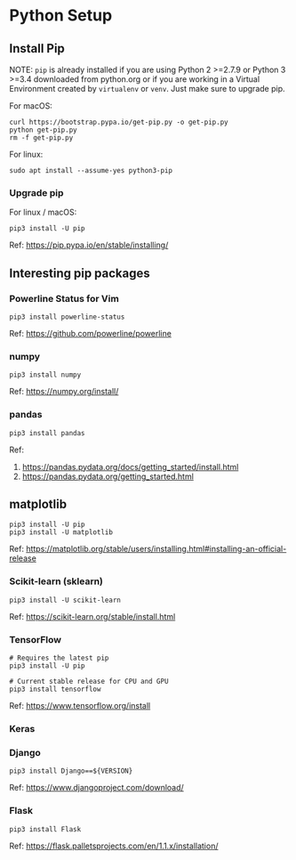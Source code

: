 # Python Setup

## Install Pip

NOTE: `pip` is already installed if you are using Python 2 >=2.7.9 or Python 3 >=3.4 downloaded from python.org or if you are working in a Virtual Environment created by `virtualenv` or `venv`. Just make sure to upgrade pip.

For macOS:

```shell
curl https://bootstrap.pypa.io/get-pip.py -o get-pip.py
python get-pip.py
rm -f get-pip.py
```

For linux:

```shell
sudo apt install --assume-yes python3-pip
```

### Upgrade pip

For linux / macOS:

```shell
pip3 install -U pip
```

Ref: <https://pip.pypa.io/en/stable/installing/>

## Interesting pip packages

### Powerline Status for Vim

```shell
pip3 install powerline-status
```

Ref: <https://github.com/powerline/powerline>

### numpy

```shell
pip3 install numpy
```

Ref: <https://numpy.org/install/>

### pandas

```shell
pip3 install pandas
```

Ref:

1. <https://pandas.pydata.org/docs/getting_started/install.html>
2. <https://pandas.pydata.org/getting_started.html>

## matplotlib

```shell
pip3 install -U pip
pip3 install -U matplotlib
```

Ref: <https://matplotlib.org/stable/users/installing.html#installing-an-official-release>

### Scikit-learn (sklearn)

```shell
pip3 install -U scikit-learn
```

Ref: <https://scikit-learn.org/stable/install.html>

### TensorFlow

```shell
# Requires the latest pip
pip3 install -U pip

# Current stable release for CPU and GPU
pip3 install tensorflow
```

Ref: <https://www.tensorflow.org/install>

### Keras

### Django

```shell
pip3 install Django==${VERSION}
```

Ref: <https://www.djangoproject.com/download/>

### Flask

```shell
pip3 install Flask
```

Ref: <https://flask.palletsprojects.com/en/1.1.x/installation/>
